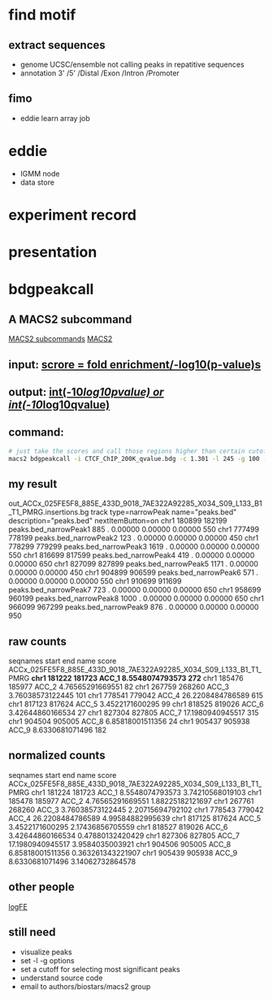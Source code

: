 # find motif
## extract sequences 
- genome UCSC/ensemble
not calling peaks in repatitive sequences
- annotation 3' /5' /Distal /Exon /Intron /Promoter
## fimo
- eddie learn array job
# eddie
- IGMM node
- data store
# experiment record
# presentation
# bdgpeakcall
## A MACS2 subcommand
[MACS2 subcommands](https://github.com/taoliu/MACS/wiki/Advanced:-Call-peaks-using-MACS2-subcommands#Step_1_Filter_duplicates)
[MACS2](https://www.ncbi.nlm.nih.gov/pmc/articles/PMC3868217/)
## input: [scrore = fold enrichment/-log10(p-value)s](https://github.com/taoliu/MACS/tree/master/test/standard_results_bdgcmp)
## output: [int(-10*log10pvalue) or int(-10*log10qvalue)](https://github.com/taoliu/MACS/blob/master/test/standard_results_bdgpeakcall/run_bdgpeakcall_w_prefix_c2.0_l200_g30_peaks.narrowPeak)
## command:
```bash
# just take the scores and call those regions higher than certain cutoff.
macs2 bdgpeakcall -i CTCF_ChIP_200K_qvalue.bdg -c 1.301 -l 245 -g 100 -o CTCF_ChIP_200K_peaks.bed
```
## my result
out_ACCx_025FE5F8_885E_433D_9018_7AE322A92285_X034_S09_L133_B1_T1_PMRG.insertions.bg
track type=narrowPeak name="peaks.bed" description="peaks.bed" nextItemButton=on
chr1    180899  182199  peaks.bed_narrowPeak1   885     .       0.00000 0.00000 0.00000 550
chr1    777499  778199  peaks.bed_narrowPeak2   123     .       0.00000 0.00000 0.00000 450
chr1    778299  779299  peaks.bed_narrowPeak3   1619    .       0.00000 0.00000 0.00000 550
chr1    816699  817599  peaks.bed_narrowPeak4   419     .       0.00000 0.00000 0.00000 650
chr1    827099  827899  peaks.bed_narrowPeak5   1171    .       0.00000 0.00000 0.00000 450
chr1    904899  906599  peaks.bed_narrowPeak6   571     .       0.00000 0.00000 0.00000 550
chr1    910699  911699  peaks.bed_narrowPeak7   723     .       0.00000 0.00000 0.00000 650
chr1    958699  960199  peaks.bed_narrowPeak8   1000    .       0.00000 0.00000 0.00000 650
chr1    966099  967299  peaks.bed_narrowPeak9   876     .       0.00000 0.00000 0.00000 950
## raw counts
seqnames        start   end     name    score   ACCx_025FE5F8_885E_433D_9018_7AE322A92285_X034_S09_L133_B1_T1_PMRG
**chr1 181222 181723 ACC_1 8.5548074793573 272**
chr1 185476 185977 ACC_2 4.76565291669551 82
chr1 267759 268260 ACC_3 3.76038573122445 101
chr1 778541 779042 ACC_4 26.2208484786589 615
chr1 817123 817624 ACC_5 3.4522171600295 99
chr1 818525 819026 ACC_6 3.42644860166534 27
chr1 827304 827805 ACC_7 17.1980940945517 315
chr1 904504 905005 ACC_8 6.85818001511356 24
chr1 905437 905938 ACC_9 8.6330681071496 182
## normalized counts
seqnames start end name score ACCx_025FE5F8_885E_433D_9018_7AE322A92285_X034_S09_L133_B1_T1_PMRG
chr1 181224 181723 ACC_1 8.5548074793573 3.74210568019103
chr1 185478 185977 ACC_2 4.76565291669551 1.88225182121697
chr1 267761 268260 ACC_3 3.76038573122445 2.20715694792102
chr1 778543 779042 ACC_4 26.2208484786589 4.99584882995639
chr1 817125 817624 ACC_5 3.4522171600295 2.17436856705559
chr1 818527 819026 ACC_6 3.42644860166534 0.47880132420429
chr1 827306 827805 ACC_7 17.1980940945517 3.9584035003921
chr1 904506 905005 ACC_8 6.85818001511356 0.363261343221907
chr1 905439 905938 ACC_9 8.6330681071496 3.14062732864578
## other people 
[logFE](https://www.ncbi.nlm.nih.gov/geo/query/acc.cgi?acc=GSM2730586)
## still need
- visualize peaks
- set -l -g options
- set a cutoff for selecting most significant peaks
- understand source code
- email to authors/biostars/macs2 group


<!--stackedit_data:
eyJoaXN0b3J5IjpbLTg1NzQxMzc4OSwtMzkzMTE0ODcwLDE1Mz
A1NDI5MjIsLTE5ODc1NzUzNiw3OTQ4NzA4NDksLTE1MDY5NDM5
OTQsODc5NTc1MDczLDExNjczMDU4NDddfQ==
-->